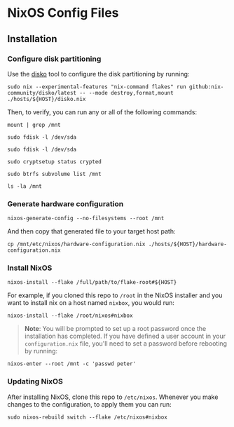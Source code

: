 # NixOS Config Files

## Installation

### Configure disk partitioning

Use the [disko](https://github.com/nix-community/disko/blob/master/docs/quickstart.md) tool to configure the disk
partitioning by running:

```{bash}
sudo nix --experimental-features "nix-command flakes" run github:nix-community/disko/latest -- --mode destroy,format,mount ./hosts/${HOST}/disko.nix
```

Then, to verify, you can run any or all of the following commands:

```{bash}
mount | grep /mnt
```

```{bash}
sudo fdisk -l /dev/sda
```

```{bash}
sudo fdisk -l /dev/sda
```

```{bash}
sudo cryptsetup status crypted
```

```{bash}
sudo btrfs subvolume list /mnt
```

```{bash}
ls -la /mnt
```

### Generate hardware configuration

```{bash}
nixos-generate-config --no-filesystems --root /mnt
```

And then copy that generated file to your target host path:

```{bash}
cp /mnt/etc/nixos/hardware-configuration.nix ./hosts/${HOST}/hardware-configuration.nix
```

### Install NixOS

```{bash}
nixos-install --flake /full/path/to/flake-root#${HOST}
```

For example, if you cloned this repo to `/root` in the NixOS installer and you want to install nix on a host
named `nixbox`, you would run:

```{bash}
nixos-install --flake /root/nixos#nixbox
```

> **Note**: You will be prompted to set up a root password once the installation has completed. If you have defined a
> user account in your `configuration.nix` file, you'll need to set a password before rebooting by running:

```{bash}
nixos-enter --root /mnt -c 'passwd peter'
```

### Updating NixOS

After installing NixOS, clone this repo to `/etc/nixos`. Whenever you make changes to the configuration, to apply them
you can run:

```{bash}
sudo nixos-rebuild switch --flake /etc/nixos#nixbox
```
